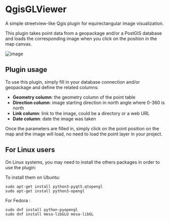 # QgisGLViewer

A simple streetview-like Qgis plugin for equirectangular image visualization.

This plugin takes point data from a geopackage and/or a PostGIS database and loads the corresponding image when you click on the position in the map canvas.

![image](https://user-images.githubusercontent.com/92778930/210170388-e5fa5da5-ab23-446c-977a-b801bfb7fbbc.png)

## Plugin usage

To use this plugin, simply fill in your database connection and/or geopackage and define the related columns:

- **Geometry column**: the geometry column of the point table
- **Direction column**: image starting direction in north angle where 0-360 is north
- **Link column**: link to the image, could be a directory or a web URL
- **Date column**: date the image was taken

Once the parameters are filled in, simply click on the point position on the map and the image will load, no need to load the point layer in your project.

## For Linux users

On Linux systems, you may need to install the others packages in order to use the plugin:

To install them on Ubuntu:
```
sudo apt-get install python3-pyqt5.qtopengl
sudo apt-get install python3-opengl
```
For Fedora : 
```
sudo dnf install python-pyopengl
sudo dnf install mesa-libGLU mesa-libGL
```

